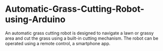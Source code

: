 # Automatic-Grass-Cutting-Robot-using-Arduino
An automatic grass cutting robot is designed to navigate a lawn or grassy area and cut the grass using a built-in cutting mechanism. The robot can be operated using a remote control, a smartphone app.
